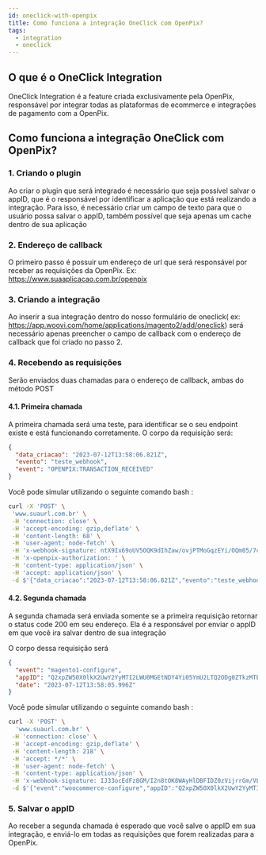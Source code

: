 ```yaml
---
id: oneclick-with-openpix
title: Como funciona a integração OneClick com OpenPix?
tags:
  - integration
  - oneclick
---
```


## O que é o OneClick Integration

OneClick Integration é a feature criada exclusivamente pela OpenPix, responsável por integrar todas as plataformas de ecommerce e integrações de pagamento com a OpenPix.

## Como funciona a integração OneClick com OpenPix?

### 1. Criando o plugin

Ao criar o plugin que será integrado é necessário que seja possível salvar o appID, que é o responsável por identificar a aplicação que está realizando a integração. Para isso, é necessário criar um campo de texto para que o usuário possa salvar o appID, também possível que seja apenas um cache dentro de sua aplicação

### 2. Endereço de callback

O primeiro passo é possuir um endereço de url que será responsável por receber as requisições da OpenPix.
Ex: <https://www.suaaplicacao.com.br/openpix>

### 3. Criando a integração

Ao inserir a sua integração dentro do nosso formulário de oneclick( ex: <https://app.woovi.com/home/applications/magento2/add/oneclick>) será necessário apenas preencher o campo de callback com o endereço de callback que foi criado no passo 2.

### 4. Recebendo as requisições

Serão enviados duas chamadas para o endereço de callback, ambas do método POST

#### 4.1. Primeira chamada

A primeira chamada será uma teste, para identificar se o seu endpoint existe e está funcionando corretamente. O corpo da requisição será:

```json
{
  "data_criacao": "2023-07-12T13:58:06.821Z",
  "evento": "teste_webhook",
  "event": "OPENPIX:TRANSACTION_RECEIVED"
}
```

Você pode simular utilizando o seguinte comando bash :

```bash
curl -X 'POST' \
 'www.suaurl.com.br' \
 -H 'connection: close' \
 -H 'accept-encoding: gzip,deflate' \
 -H 'content-length: 68' \
 -H 'user-agent: node-fetch' \
 -H 'x-webhook-signature: ntX9Ix69oUV5OQK9dIhZaw/ovjPTMoGqzEYi/OQm05/7ceMQhj7wOvhkHYgP6Q4aLeeBeRxpaAtglR3V19YXyPvqr412RSJ40EGAe+OG8QIkc4RqYP4g7krINNQJOPZ1JSY3qLoIEX0SLRjAunOabnw+P05Xrizi5Fgn4YzkuoE=' \
 -H 'x-openpix-authorization: ' \
 -H 'content-type: application/json' \
 -H 'accept: application/json' \
 -d $'{"data_criacao":"2023-07-12T13:58:06.821Z","evento":"teste_webhook","event":"OPENPIX:TRANSACTION_RECEIVED"}'
 ```

#### 4.2. Segunda chamada

A segunda chamada será enviada somente se a primeira requisição retornar o status code 200 em seu endereço.
Ela é a responsável por enviar o appID em que você ira salvar dentro de sua integração

O corpo dessa requisição será

```json
{
  "event": "magento1-configure",
  "appID": "Q2xpZW50X0lkX2UwY2YyMTI2LWU0MGEtNDY4Yi05YmU2LTQ2ODg0ZTkzMTEwMDpDbGllbnRfU2VjcmV0XzQ1VUJYaU5VM2E1SGEvNnZTOGtCeEgzR1pRL0dOSmc0bTQ5ZGkyZ1g0bHc9",
  "date": "2023-07-12T13:58:05.996Z"
}
```

Você pode simular utilizando o seguinte comando bash :

```bash
curl -X 'POST' \
  'www.suaurl.com.br' \
 -H 'connection: close' \
 -H 'accept-encoding: gzip,deflate' \
 -H 'content-length: 218' \
 -H 'accept: */*' \
 -H 'user-agent: node-fetch' \
 -H 'content-type: application/json' \
 -H 'x-webhook-signature: IJ33ocEdFz8GM/I2n8tOK8WAyHlDBFIDZ0zVijrrGm/VL8K3AiFrIwNSbxSk0ZRX2hD5FTwmFOaToJd/4YD75j8rhl8alIRx+CjtJ4kJK5svpdTwia5fV2bTNp0MQV6VXnZM5cj26H7it3CCVq5dhtbcMcyBLfY96iQ6CvT9CKs=' \
 -d $'{"event":"woocommerce-configure","appID":"Q2xpZW50X0lkX2UwY2YyMTI2LWU0MGEtNDY4Yi05YmU2LTQ2ODg0ZTkzMTEwMDpDbGllbnRfU2VjcmV0XzQ1VUJYaU5VM2E1SGEvNnZTOGtCeEgzR1pRL0dOSmc0bTQ5ZGkyZ1g0bHc9","date":"2023-07-12T13:58:05.996Z"}'
 ```

### 5. Salvar o appID

Ao receber a segunda chamada é esperado que você salve o appID em sua integração, e enviá-lo em todas as requisições que forem realizadas para a OpenPix.
